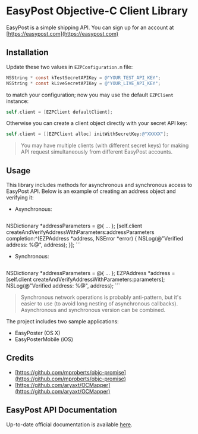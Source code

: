 # EasyPost Objective-C Client Library

EasyPost is a simple shipping API. You can sign up for an account at [https://easypost.com](https://easypost.com)

## Installation

Update these two values in `EZPConfiguration.m` file:

```objectivec
NSString * const kTestSecretAPIKey = @"YOUR_TEST_API_KEY";
NSString * const kLiveSecretAPIKey = @"YOUR_LIVE_API_KEY";
```

to match your configuration; now you may use the default `EZPClient` instance:

```objectivec
self.client = [EZPClient defaultClient];
```

Otherwise you can create a client object directly with your secret API key:

```objectivec
self.client = [[EZPClient alloc] initWithSecretKey:@"XXXXX"];
```

> You may have multiple clients (with different secret keys) for making API request simultaneously from different EasyPost accounts.

## Usage

This library includes methods for asynchronous and synchronous access to EasyPost API. Below is an example of creating an address object and verifying it:

* Asynchronous:

    ```objectivec
NSDictionary *addressParameters = @{ ... };
[self.client createAndVerifyAddressWithParameters:addressParameters completion:^(EZPAddress *address, NSError *error) {
        NSLog(@"Verified address: %@", address);
}];
    ```

* Synchronous:
    ```objectivec
NSDictionary *addressParameters = @{ ... };
EZPAddress *address = [self.client createAndVerifyAddressWithParameters:parameters];
NSLog(@"Verified address: %@", address);
    ```


> Synchronous network operations is probably anti-pattern, but it's easier to use (to avoid long nesting of asynchronous callbacks). 
> Asynchronous and synchronous version can be combined.

The project includes two sample applications:

- EasyPoster (OS X)
- EasyPosterMobile (iOS)

## Credits

* [https://github.com/mproberts/objc-promise](https://github.com/mproberts/objc-promise)
* [https://github.com/aryaxt/OCMapper](https://github.com/aryaxt/OCMapper)

## EasyPost API Documentation

Up-to-date official documentation is available [here](https://www.geteasypost.com/docs).
